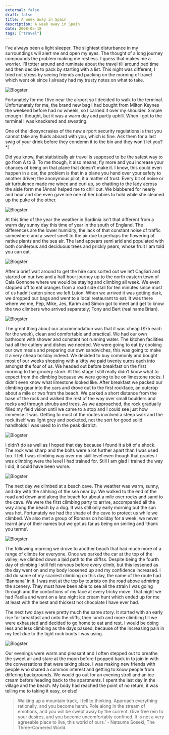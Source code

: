 ```yaml
---
external: false
draft: false
title: A week away in Spain
description: A week away in Spain
date: 2008-05-18
tags: ["travel"]
---
```


I’ve always been a light sleeper. The slightest disturbance in my surroundings will alert me and open my eyes. The thought of a long journey compounds the problem making me restless. I guess that makes me a worrier. I’ll totter around and ruminate about the travel till around bed time and then decide to pack by starting with a list. This night was different, I tried not stress by seeing friends and packing on the morning of travel which went ok since I already had my trusty notes on what to take.

![Blogster](/images/20080518-a-week-away-1.JPG)

Fortunately for me I live near the airport so I decided to walk to the terminal. Unfortunately for me, the brand new bag I had bought from Milton Keynes the weekend before had no wheels, so I carried it over my shoulder. Simple enough I thought, but it was a warm day and partly uphill. When I got to the terminal I was knackered and sweating.

One of the idiosyncrasies of the new airport security regulations is that you cannot take any fluids aboard with you, which is fine. Ask them for a last swig of your drink before they condemn it to the bin and they won’t let you?\*!

Did you know, that statistically air travel is supposed to be the safest way to go from A to B. To me though, it also means, fly more and you increase your chances of being on that plane that doesn’t make it. I know, this could even happen in a car, the problem is that in a plane you hand over your safety to another driver; the anonymous pilot, it a matter of trust. Every bit of noise or air turbulence made me wince and curl up, so chatting to the lady across the aisle form me (Anna) helped me to chill out. We blabbered for nearly and hour and she even gave me one of her babies to hold while she cleaned up the puke of the other.

![Blogster](/images/20080518-a-week-away-2.JPG)

At this time of the year the weather in Sardinia isn’t that different from a warm day sunny day this time of year in the south of England. The differences are the lower humidity, the lack of that constant noise of traffic somewhere and a sweet smell to the air due to perhaps the flowering of native plants and the sea air. The land appears semi arid and populated with both coniferous and deciduous trees and prickly pears, whose fruit I am told you can eat.

![Blogster](/images/20080518-a-week-away-3.JPG)

After a brief wait around to get the hire cars sorted out we left Cagliari and started on our two and a half hour journey up to the north eastern town of Cala Gonnone where we would be staying and climbing all week. We even stopped off to eat oranges from a road side stall for ten minutes since most of us hadn’t eaten since we left Luton. When we arrived it was getting dark, we dropped our bags and went to a local restaurant to eat. It was there where we me, Pep, Mike, Jes, Karim and Simon got to meet and get to know the two climbers who arrived separately; Tony and Bert (real name Brian).

![Blogster](/images/20080518-a-week-away-4.JPG)

The great thing about our accommodation was that it was cheap (£75 each for the week), clean and comfortable and practical. We had our own bathroom with shower and constant hot running water. The kitchen facilities had all the cutlery and dishes we needed. We were going to eat by cooking our own meals and preparing our own sandwiches, this was going to make it a very cheap holiday indeed. We decided to buy commonly and bought most of our weeks shopping with a kitty we paid twenty euros each into amongst the four of us. We headed out before breakfast on the first morning to the grocery store. At this stage I still really didn’t know what to expect from the climbing because we were going to be on limestone rocks. I didn’t even know what limestone looked like. After breakfast we packed our climbing gear into the cars and drove out to the first rockface, an outcrop about a mile or two from the beach. We parked a short distance from the base of the rock and walked the rest of the way over small boulders and rocks and through shrubs and trees. As we approached, the rock gradually filled my field vision until we came to a stop and I could see just how immense it was. Getting to most of the routes involved a steep walk and the rock itself was light grey and pocketed, not the sort for good solid handholds I was used to in the peak district.

![Blogster](/images/20080518-a-week-away-5.JPG)

I didn’t do as well as I hoped that day because I found it a bit of a shock. The rock was sharp and the bolts were a lot further apart than I was used too. I felt I was climbing way over my skill level even though that grades I was climbing were the level I had trained for. Still I am glad I trained the way I did, it could have been worse.

![Blogster](/images/20080518-a-week-away-6.JPG)

The next day we climbed at a beach cave. The weather was warm, sunny, and dry with the shhhing of the sea near by. We walked to the end of the road and down and along the beach for about a mile over rocks and sand to the cave. We were the first climbing party to arrive, accompanied all the way along the beach by a dog. It was still only early morning but the sun was hot. Fortunately we had the shade of the cave to protect us while we climbed. We also met a group of Romans on holiday for a week, we never learnt any of their names but we got as far as being on smiling and ‘thank you terms’.

![Blogster](/images/20080518-a-week-away-7.JPG)

The following morning we drove to another beach that had much more of a range of climbs for everyone. Once we parked the car at the top of the valley; we climbed down a laid path to the cliffss. Despite being the fourth day of climbing I still felt nervous before every climb, but this lessened as the day went on and my body loosened up and my confidence increased. I did do some of my scariest climbing on this day, the name of the route had ‘Bannana’ in it. I was met at the top by tourists on the road above admiring the scenery. They must have been able to see all the strain I was going through and the contortions of my face at every tricky move. That night we had Paella and went on a late night ice cream hunt which ended up for me at least with the best and thickest hot chocolate I have ever had.

The next two days were pretty much the same story. It started with an early rise for breakfast and onto the cliffs, then lunch and more climbing till we were exhausted and decided to go home to eat and rest. I would be doing less and less climbing as the days passed, because of the increasing pain in my feet due to the tight rock boots I was using.

![Blogster](/images/20080518-a-week-away-8.JPG)

Our evenings were warm and pleasant and I often stepped out to breathe the sweet air and stare at the moon before I popped back in to join in with the conversations that were taking place. I was making new friends with people who shared a common interest and getting to know people from differing backgrounds. We would go out for an evening stroll and an ice cream before heading back to the apartments. I spent the last day in the village and the beach. My body had reached the point of no return, it was telling me to taking it easy, or else!

> Walking up a mountain track, I fell to thinking. Approach everything rationally, and you become harsh. Pole along in the stream of emotions, and you will be swept away by the current. Give free rein to your desires, and you become uncomfortably confined. It is not a very agreeable place to live, this world of ours.’ - Natsume Soseki, The Three-Cornered World.
